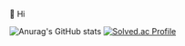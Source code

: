 👋 Hi

![Anurag's GitHub stats](https://github-readme-stats.vercel.app/api?username=smart-sangmin&show_icons=true&theme=dark)
[![Solved.ac Profile](http://mazassumnida.wtf/api/v2/generate_badge?boj=sangminnim)](https://solved.ac/sangminnim/)
<!---
smart-sangmin/smart-sangmin is a ✨ special ✨ repository because its `README.md` (this file) appears on your GitHub profile.
You can click the Preview link to take a look at your changes.
--->
